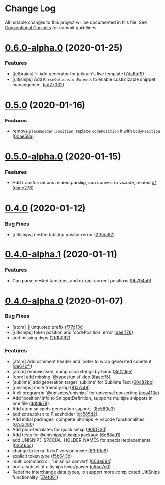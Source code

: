 # Change Log

All notable changes to this project will be documented in this file.
See [Conventional Commits](https://conventionalcommits.org) for commit guidelines.

# [0.6.0-alpha.0](https://github.com/hikerpig/unisnips/compare/v0.5.1-alpha.0...v0.6.0-alpha.0) (2020-01-25)


### Features

* [jetbrains] :sparkles: Add generator for jetbrain's live template ([7da6bf9](https://github.com/hikerpig/unisnips/commit/7da6bf9c9ae7c672e57bc94ecba3f9d86d55c5e3))
* [ultisnips] Add `ParseOptions.onExtends` to enable custimizable snippet manangement ([cd27032](https://github.com/hikerpig/unisnips/commit/cd27032f9367f253836aa82dc8e4ca4fa639845a))





# [0.5.0](https://github.com/hikerpig/unisnips/compare/v0.5.0-alpha.0...v0.5.0) (2020-01-16)


### Features

* remove `placeholder.position`; replace `codePosition` it with `bodyPosition` ([60ae58a](https://github.com/hikerpig/unisnips/commit/60ae58a14081de5e9b2a88ed2d05c7f6c9cc3d3b))



# [0.5.0-alpha.0](https://github.com/hikerpig/unisnips/compare/v0.4.0...v0.5.0-alpha.0) (2020-01-15)


### Features

* Add transformations related parsing, can convert to vscode, related [#1](https://github.com/hikerpig/unisnips/issues/1) ([daee276](https://github.com/hikerpig/unisnips/commit/daee276b59bd4d5b62cd1bd401d42b7304091ebe))



# [0.4.0](https://github.com/hikerpig/unisnips/compare/v0.4.0-alpha.1...v0.4.0) (2020-01-12)


### Bug Fixes

* [ultisnips] nested tabstop position error ([2f9da82](https://github.com/hikerpig/unisnips/commit/2f9da82c5ca7b763dcbc5cd7fe7bb3b63442a190))



# [0.4.0-alpha.1](https://github.com/hikerpig/unisnips/compare/v0.4.0-alpha.0...v0.4.0-alpha.1) (2020-01-11)


### Features

* Can parse nested tabstops, and extract correct positions ([9b794a0](https://github.com/hikerpig/unisnips/commit/9b794a015cbaf6ff5bea905fdd6d7d82c5c10e2e))



# [0.4.0-alpha.0](https://github.com/hikerpig/unisnips/compare/67d548642796a88231b72dc4bcdea25f632e794a...v0.4.0-alpha.0) (2020-01-07)


### Bug Fixes

* [atom] :bug: unquoted prefix ([f77d13d](https://github.com/hikerpig/unisnips/commit/f77d13d6123b8024807ee5ff3216b41121a812b4))
* [ultisnips] token position and 'codePosition' error ([deef176](https://github.com/hikerpig/unisnips/commit/deef176b11055b7bdd1151a616c0c9e86930bc3b))
* add missing deps ([2b1b092](https://github.com/hikerpig/unisnips/commit/2b1b092cde68f5865bd2a4f9b82b61f27031e3b3))


### Features

* [atom] Add comment header and footer to wrap generated conetent ([de64cf1](https://github.com/hikerpig/unisnips/commit/de64cf1702bb6ce750681084bd04556af0ccfe72))
* [atom] remove cson, dump cson strings by hand ([8ef2dee](https://github.com/hikerpig/unisnips/commit/8ef2dee070fee92c1cf609a2b62edd47e225988c))
* [core] add missing '@types/unist' dep ([6aacff5](https://github.com/hikerpig/unisnips/commit/6aacff5e50bac8cb1c0594483a3a3d4bc71299e1))
* [sublime] add generation target 'sublime' for Sublime Text ([60c82bb](https://github.com/hikerpig/unisnips/commit/60c82bb0e084401948122b05a1cb9815da7db5ef))
* [unisnips] more friendly log ([81a7c49](https://github.com/hikerpig/unisnips/commit/81a7c491328c69a71296dacd2a5db7023db33f2e))
* A cli program in '@unisnips/unisnips' for universal converting ([cea413a](https://github.com/hikerpig/unisnips/commit/cea413a585c0da9ed7498f99cf7593883311829e))
* Add 'position' info to SnippetDefinition, supports multiple snippets in one file ([ddfdb78](https://github.com/hikerpig/unisnips/commit/ddfdb78b712e3a419f6a44defe8b58b448aa5d0b))
* Add atom snippets generation support. ([8c580e3](https://github.com/hikerpig/unisnips/commit/8c580e3aa62e1d293af8517e96028e4bf26ed40d))
* add extra.token to Placeholder ([dc585d2](https://github.com/hikerpig/unisnips/commit/dc585d2f7d3d7f612bd9e88966f4cc7f28f8c5db))
* Add initial packages, complete ultisnips -> vscode functionalities ([67d5486](https://github.com/hikerpig/unisnips/commit/67d548642796a88231b72dc4bcdea25f632e794a))
* Add plop-templates for quick setup ([9051720](https://github.com/hikerpig/unisnips/commit/9051720c10e734010775123e291230e38b5fd148))
* Add tests for @unisnips/ultisnips package ([6d68ad1](https://github.com/hikerpig/unisnips/commit/6d68ad1920afb87d51d9226b5b511575889bf7c4))
* add UNISNIPS_SPECIAL_HOLDER_NAMES for special replacements ([63bf6bc](https://github.com/hikerpig/unisnips/commit/63bf6bcf4ada923339cefc096251639dc3f59a8a))
* change to lerna 'fixed' version mode ([63fb1e9](https://github.com/hikerpig/unisnips/commit/63fb1e9f23e57fe0db4d13eca0f3d5788371924f))
* explicit token type ([f5b643b](https://github.com/hikerpig/unisnips/commit/f5b643b924f63ef58f5fe5856cc6d6d22731e7c1))
* multi command cli, 'unisnips convert' ([603e694](https://github.com/hikerpig/unisnips/commit/603e6947928bb6b56c4d4d71b9cdef0942891ae2))
* port a subset of ultisnips lexer/parser ([c55e7c0](https://github.com/hikerpig/unisnips/commit/c55e7c006725a2b90deda5b7b4884464178d3c6a))
* Redefine interchange data types, to support more complicated UltiSnips functionality ([57ef061](https://github.com/hikerpig/unisnips/commit/57ef0615e99cd3fecc5fc58baf63717fd71ab325))
